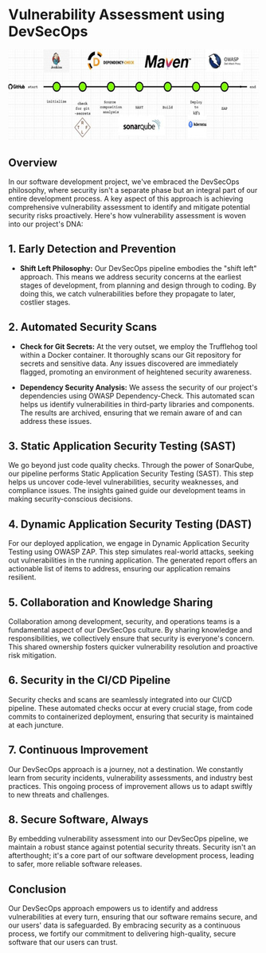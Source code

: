
# Vulnerability Assessment using DevSecOps

![CI/CD Pipeline](pipeline_image.png)

## Overview

In our software development project, we've embraced the DevSecOps philosophy, where security isn't a separate phase but an integral part of our entire development process. A key aspect of this approach is achieving comprehensive vulnerability assessment to identify and mitigate potential security risks proactively. Here's how vulnerability assessment is woven into our project's DNA:

## 1. Early Detection and Prevention

- **Shift Left Philosophy:** Our DevSecOps pipeline embodies the "shift left" approach. This means we address security concerns at the earliest stages of development, from planning and design through to coding. By doing this, we catch vulnerabilities before they propagate to later, costlier stages.

## 2. Automated Security Scans

- **Check for Git Secrets:** At the very outset, we employ the Trufflehog tool within a Docker container. It thoroughly scans our Git repository for secrets and sensitive data. Any issues discovered are immediately flagged, promoting an environment of heightened security awareness.

- **Dependency Security Analysis:** We assess the security of our project's dependencies using OWASP Dependency-Check. This automated scan helps us identify vulnerabilities in third-party libraries and components. The results are archived, ensuring that we remain aware of and can address these issues.

## 3. Static Application Security Testing (SAST)

We go beyond just code quality checks. Through the power of SonarQube, our pipeline performs Static Application Security Testing (SAST). This step helps us uncover code-level vulnerabilities, security weaknesses, and compliance issues. The insights gained guide our development teams in making security-conscious decisions.

## 4. Dynamic Application Security Testing (DAST)

For our deployed application, we engage in Dynamic Application Security Testing using OWASP ZAP. This step simulates real-world attacks, seeking out vulnerabilities in the running application. The generated report offers an actionable list of items to address, ensuring our application remains resilient.

## 5. Collaboration and Knowledge Sharing

Collaboration among development, security, and operations teams is a fundamental aspect of our DevSecOps culture. By sharing knowledge and responsibilities, we collectively ensure that security is everyone's concern. This shared ownership fosters quicker vulnerability resolution and proactive risk mitigation.

## 6. Security in the CI/CD Pipeline

Security checks and scans are seamlessly integrated into our CI/CD pipeline. These automated checks occur at every crucial stage, from code commits to containerized deployment, ensuring that security is maintained at each juncture.

## 7. Continuous Improvement

Our DevSecOps approach is a journey, not a destination. We constantly learn from security incidents, vulnerability assessments, and industry best practices. This ongoing process of improvement allows us to adapt swiftly to new threats and challenges.

## 8. Secure Software, Always

By embedding vulnerability assessment into our DevSecOps pipeline, we maintain a robust stance against potential security threats. Security isn't an afterthought; it's a core part of our software development process, leading to safer, more reliable software releases.

## Conclusion

Our DevSecOps approach empowers us to identify and address vulnerabilities at every turn, ensuring that our software remains secure, and our users' data is safeguarded. By embracing security as a continuous process, we fortify our commitment to delivering high-quality, secure software that our users can trust.
